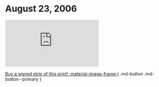 # August 23, 2006

![](https://www.achewood.com/comic.php?date=08232006)

[Buy a signed strip of this print! :material-image-frame:](https://achewood-holiday-pop-up.myshopify.com/products/strip#08232006){ .md-button .md-button--primary }
